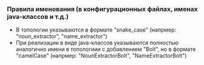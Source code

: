 ### Правила именования (в конфигурационных файлах, именах java-классов и т.д.)
- В топологии указываются в формате "snake_case" (напрмер: "noun_extractor", "name_extractor")
- При реализации в виде java-классов указываются полностью аналогично имени в топологиии с добавлением "Bolt", но в формате "camelCase" (напрмер: "NounExtractorBolt", "NameExtractorBolt")
